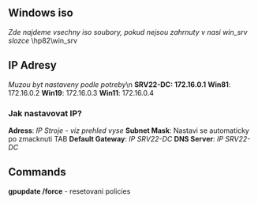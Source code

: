 ## Windows iso
*Zde najdeme vsechny  iso soubory, pokud nejsou zahrnuty v nasi win_srv slozce*
\\hp82\win_srv

## IP Adresy
*Muzou byt nastaveny podle potreby*\n
**SRV22-DC: 172.16.0.1**
**Win81**: 172.16.0.2
**Win19**: 172.16.0.3
**Win11**: 172.16.0.4

### Jak nastavovat IP?
**Adress**: *IP Stroje - viz prehled vyse*
**Subnet Mask**: Nastavi se automaticky po zmacknuti TAB
**Default Gateway**: *IP SRV22-DC*
**DNS Server**: *IP SRV22-DC*


## Commands
**gpupdate /force** - resetovani policies